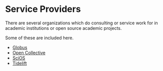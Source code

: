 # Service Providers

There are several organizations which do consulting or service work for in academic institutions or open source academic projects.

Some of these are included here.

- [Globus](./globus.md)
- [Open Collective](./open-collective.md)
- [SciOS](./scios.md)
- [Tidelift](./tidelift.md)
